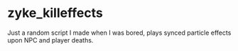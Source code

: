 # zyke_killeffects
Just a random script I made when I was bored, plays synced particle effects upon NPC and player deaths.
